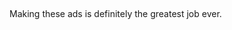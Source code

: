 <object height="417" width="500"><param name="movie" value="http://www.youtube.com/v/uLTIowBF0kE&hl=en&fs=1" /><param name="wmode" value="window" /><param name="allowFullScreen" value="true" /><param name="allowscriptaccess" value="always" /><embed allowfullscreen="true" src="http://www.youtube.com/v/uLTIowBF0kE&hl=en&fs=1" wmode="window" allowscriptaccess="always" type="application/x-shockwave-flash" height="417" width="500"></embed></object>
<p>Making these ads is definitely the greatest job ever.</p>
 

